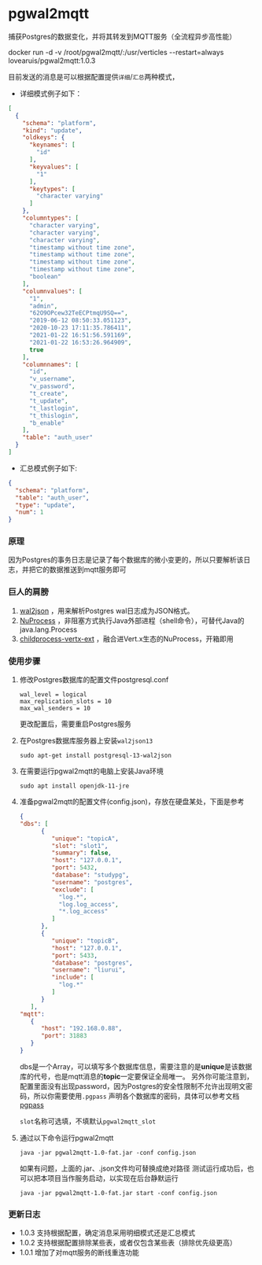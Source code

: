 # pgwal2mqtt

捕获Postgres的数据变化，并将其转发到MQTT服务（全流程异步高性能）

docker run -d -v /root/pgwal2mqtt/:/usr/verticles  --restart=always  lovearuis/pgwal2mqtt:1.0.3

目前发送的消息是可以根据配置提供`详细`/`汇总`两种模式，

* 详细模式例子如下：

```json
[
  {
    "schema": "platform",
    "kind": "update",
    "oldkeys": {
      "keynames": [
        "id"
      ],
      "keyvalues": [
        "1"
      ],
      "keytypes": [
        "character varying"
      ]
    },
    "columntypes": [
      "character varying",
      "character varying",
      "character varying",
      "timestamp without time zone",
      "timestamp without time zone",
      "timestamp without time zone",
      "timestamp without time zone",
      "boolean"
    ],
    "columnvalues": [
      "1",
      "admin",
      "62O9OPcew32TeECPtmqU9SQ==",
      "2019-06-12 08:50:33.051123",
      "2020-10-23 17:11:35.786411",
      "2021-01-22 16:51:56.591169",
      "2021-01-22 16:53:26.964909",
      true
    ],
    "columnnames": [
      "id",
      "v_username",
      "v_password",
      "t_create",
      "t_update",
      "t_lastlogin",
      "t_thislogin",
      "b_enable"
    ],
    "table": "auth_user"
  }
]
```

* 汇总模式例子如下:

```json
{
  "schema": "platform",
  "table": "auth_user",
  "type": "update",
  "num": 1
}
```

### 原理

因为Postgres的事务日志是记录了每个数据库的微小变更的，所以只要解析该日志，并把它的数据推送到mqtt服务即可

### 巨人的肩膀

1. [wal2json](https://github.com/eulerto/wal2json) ，用来解析Postgres wal日志成为JSON格式。
2. [NuProcess](https://github.com/brettwooldridge/NuProcess) ，非阻塞方式执行Java外部进程（shell命令），可替代Java的java.lang.Process
3. [childprocess-vertx-ext](https://github.com/vietj/childprocess-vertx-ext) ，融合进Vert.x生态的NuProcess，开箱即用

### 使用步骤

1. 修改Postgres数据库的配置文件postgresql.conf

    ```shell
    wal_level = logical
    max_replication_slots = 10
    max_wal_senders = 10
    ```
   更改配置后，需要重启Postgres服务

2. 在Postgres数据库服务器上安装`wal2json13`

    ```shell
    sudo apt-get install postgresql-13-wal2json
    ```

3. 在需要运行pgwal2mqtt的电脑上安装Java环境

   ```shell
   sudo apt install openjdk-11-jre
   ```

4. 准备pgwal2mqtt的配置文件(config.json)，存放在硬盘某处，下面是参考

   ```json
   {
   "dbs": [
         {
            "unique": "topicA",
            "slot": "slot1",
            "summary": false,
            "host": "127.0.0.1",
            "port": 5432,
            "database": "studypg",
            "username": "postgres",
            "exclude": [
              "log.*",
              "log.log_access",
              "*.log_access"
            ]
         },
         {
            "unique": "topicB",
            "host": "127.0.0.1",
            "port": 5433,
            "database": "postgres",
            "username": "liurui",
            "include": [
              "log.*"
            ]
         }
      ],
   "mqtt": 
      {
         "host": "192.168.0.88",
         "port": 31883
      }
   }
   ```

   dbs是一个Array，可以填写多个数据库信息，需要注意的是**unique**是该数据库的代号，也是mqtt消息的**topic**一定要保证全局唯一。
   另外你可能注意到，配置里面没有出现password，因为Postgres的安全性限制不允许出现明文密码，所以你需要使用`.pgpass`
   声明各个数据库的密码，具体可以参考文档[pgpass](http://postgres.cn/docs/13/libpq-pgpass.html)

   `slot`名称可选填，不填默认`pgwal2mqtt_slot`

5. 通过以下命令运行pgwal2mqtt

   ```shell
   java -jar pgwal2mqtt-1.0-fat.jar -conf config.json
   ```

   如果有问题，上面的.jar、.json文件均可替换成绝对路径 测试运行成功后，也可以把本项目当作服务启动，以实现在后台静默运行

   ```shell
   java -jar pgwal2mqtt-1.0-fat.jar start -conf config.json
   ```

### 更新日志

* 1.0.3 支持根据配置，确定消息采用明细模式还是汇总模式
* 1.0.2 支持根据配置排除某些表，或者仅包含某些表（排除优先级更高）
* 1.0.1 增加了对mqtt服务的断线重连功能
